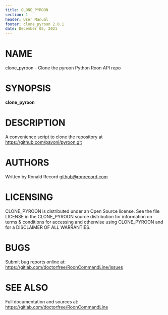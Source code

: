 ```yaml
---
title: CLONE_PYROON
section: 1
header: User Manual
footer: clone_pyroon 2.0.1
date: December 05, 2021
---
```

# NAME
clone_pyroon - Clone the pyroon Python Roon API repo

# SYNOPSIS
**clone_pyroon**

# DESCRIPTION
A convenience script to clone the repository at https://github.com/pavoni/pyroon.git

# AUTHORS
Written by Ronald Record github@ronrecord.com

# LICENSING
CLONE_PYROON is distributed under an Open Source license.
See the file LICENSE in the CLONE_PYROON source distribution
for information on terms &amp; conditions for accessing and
otherwise using CLONE_PYROON and for a DISCLAIMER OF ALL WARRANTIES.

# BUGS
Submit bug reports online at: https://gitlab.com/doctorfree/RoonCommandLine/issues

# SEE ALSO
Full documentation and sources at: https://gitlab.com/doctorfree/RoonCommandLine

